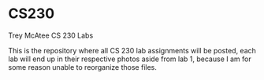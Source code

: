 # CS230
Trey McAtee CS 230 Labs


This is the repository where all CS 230 lab assignments will be posted, each lab will end up in their respective photos aside from lab 1, because I am for some reason unable to reorganize those files.
